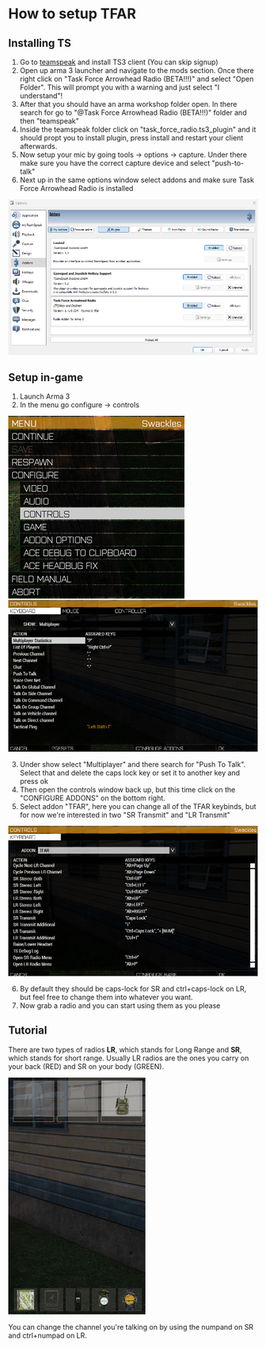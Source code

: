 # How to setup TFAR

## Installing TS

1. Go to [teamspeak](https://teamspeak.com/en/downloads/#ts3client) and install TS3 client (You can skip signup)
2. Open up arma 3 launcher and navigate to the mods section. Once there right click on "Task Force Arrowhead Radio (BETA!!!)" and select "Open Folder". This will prompt you with a warning and just select "I understand"!
3. After that you should have an arma workshop folder open. In there search for go to "@Task Force Arrowhead Radio (BETA!!!)" folder and then "teamspeak"
4. Inside the teamspeak folder click on "task_force_radio.ts3_plugin" and it should propt you to install plugin, press install and restart your client afterwards.
5. Now setup your mic by going  tools -> options -> capture. Under there make sure you have the correct capture device and select "push-to-talk"
6. Next up in the same options window select addons and make sure Task Force Arrowhead Radio is installed

<img src="./assets/teamspeak-options-addons.png" width="600" />

## Setup in-game

1. Launch Arma 3
2. In the menu go configure -> controls

<p float="left">
  <img src="./assets/menu-arma-configure-controls-multiplayer.png" />
  <img src="./assets/arma-configure-controls-multiplayer.png" width="600" />
</p>

3. Under show select "Multiplayer" and there search for "Push To Talk". Select that and delete the caps lock key or set it to another key and press ok
4. Then open the controls window back up, but this time click on the "CONFIGURE ADDONS" on the bottom right.
5. Select addon "TFAR", here you can change all of the TFAR keybinds, but for now we're interested in two "SR Transmit" and  "LR Transmit"

<img src="./assets/arma-configure-controls-addons-tfar.png" width="600" />

6. By default they should be caps-lock for SR and ctrl+caps-lock on LR, but feel free to change them into whatever you want.
7. Now grab a radio and you can start using them as you please

## Tutorial

There are two types of radios **LR**, which stands for Long Range and **SR**, which stands for short range. Usually LR radios are the ones you carry on your back (RED) and SR on your body (GREEN).

![](./assets/tfar-inventory.png)

You can change the channel you're talking on by using the numpand on SR and ctrl+numpad on LR.
